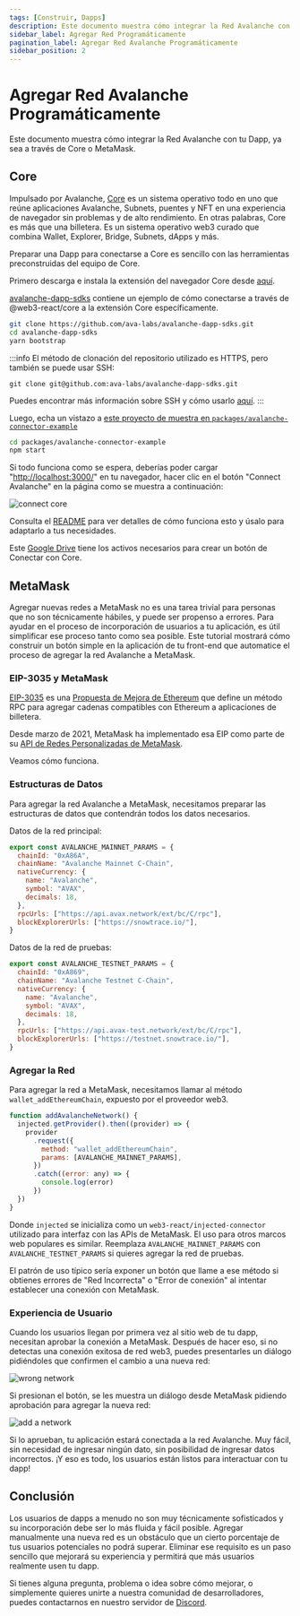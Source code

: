 ```yaml
---
tags: [Construir, Dapps]
description: Este documento muestra cómo integrar la Red Avalanche con tu Dapp, ya sea a través de Core o MetaMask.
sidebar_label: Agregar Red Programáticamente
pagination_label: Agregar Red Avalanche Programáticamente
sidebar_position: 2
---
```


# Agregar Red Avalanche Programáticamente

Este documento muestra cómo integrar la Red Avalanche con tu Dapp, ya sea a través de Core o MetaMask.

## Core

Impulsado por Avalanche,
[Core](https://core.app/en/)
es un sistema operativo todo en uno que reúne aplicaciones Avalanche, Subnets,
puentes y NFT en una experiencia de navegador sin problemas y de alto rendimiento. En otras palabras, Core es más que una billetera. Es un sistema operativo web3 curado que combina Wallet, Explorer, Bridge, Subnets, dApps y más.

Preparar una Dapp para conectarse a Core es sencillo con las herramientas preconstruidas del equipo de Core.

Primero descarga e instala la extensión del navegador Core desde [aquí](https://chrome.google.com/webstore/detail/core/agoakfejjabomempkjlepdflaleeobhb).

[avalanche-dapp-sdks](https://github.com/ava-labs/avalanche-dapp-sdks) contiene
un ejemplo de cómo conectarse a través de @web3-react/core a la extensión Core específicamente.

```sh
git clone https://github.com/ava-labs/avalanche-dapp-sdks.git
cd avalanche-dapp-sdks
yarn bootstrap
```

:::info
El método de clonación del repositorio utilizado es HTTPS, pero también se puede usar SSH:

`git clone git@github.com:ava-labs/avalanche-dapp-sdks.git`

Puedes encontrar más información sobre SSH y cómo usarlo
[aquí](https://docs.github.com/en/authentication/connecting-to-github-with-ssh/about-ssh).
:::

Luego, echa un vistazo a [este proyecto de muestra en `packages/avalanche-connector-example`](https://github.com/ava-labs/avalanche-dapp-sdks/tree/alpha-release/packages/avalanche-connector-example#readme)

```sh
cd packages/avalanche-connector-example
npm start
```

Si todo funciona como se espera, deberías poder cargar
"<http://localhost:3000/>" en tu navegador, hacer clic en el botón "Connect Avalanche"
en la página como se muestra a continuación:

![connect core](/img/connect-core.jpeg)

Consulta el
[README](https://github.com/ava-labs/avalanche-dapp-sdks/tree/alpha-release/packages/avalanche-connector-example#readme)
para ver detalles de cómo funciona esto y úsalo para adaptarlo a tus necesidades.

Este [Google Drive](https://drive.google.com/drive/folders/1pQ98mIs65ET9JBGThzAAlGKv85BuQCAu?usp=sharing)
tiene los activos necesarios para crear un botón de Conectar con Core.

## MetaMask

Agregar nuevas redes a MetaMask no es una tarea trivial para personas que no son
técnicamente hábiles, y puede ser propenso a errores. Para ayudar en el proceso de incorporación de usuarios a tu aplicación, es útil simplificar ese proceso tanto como sea posible. Este tutorial mostrará cómo construir un botón simple en la aplicación de tu front-end que automatice el proceso de agregar la red Avalanche a MetaMask.

### EIP-3035 y MetaMask

[EIP-3035](https://eips.ethereum.org/EIPS/eip-3085) es una [Propuesta de Mejora de Ethereum](https://eips.ethereum.org/) que define un método RPC para agregar cadenas compatibles con Ethereum a aplicaciones de billetera.

Desde marzo de 2021, MetaMask ha implementado esa EIP como parte de su [API de Redes Personalizadas de MetaMask](https://consensys.net/blog/metamask/connect-users-to-layer-2-networks-with-the-metamask-custom-networks-api/).

Veamos cómo funciona.

### Estructuras de Datos

Para agregar la red Avalanche a MetaMask, necesitamos preparar las estructuras de datos que contendrán todos los datos necesarios.

Datos de la red principal:

```javascript
export const AVALANCHE_MAINNET_PARAMS = {
  chainId: "0xA86A",
  chainName: "Avalanche Mainnet C-Chain",
  nativeCurrency: {
    name: "Avalanche",
    symbol: "AVAX",
    decimals: 18,
  },
  rpcUrls: ["https://api.avax.network/ext/bc/C/rpc"],
  blockExplorerUrls: ["https://snowtrace.io/"],
}
```

Datos de la red de pruebas:

```javascript
export const AVALANCHE_TESTNET_PARAMS = {
  chainId: "0xA869",
  chainName: "Avalanche Testnet C-Chain",
  nativeCurrency: {
    name: "Avalanche",
    symbol: "AVAX",
    decimals: 18,
  },
  rpcUrls: ["https://api.avax-test.network/ext/bc/C/rpc"],
  blockExplorerUrls: ["https://testnet.snowtrace.io/"],
}
```

### Agregar la Red

Para agregar la red a MetaMask, necesitamos llamar al método `wallet_addEthereumChain`, expuesto por el proveedor web3.

```javascript
function addAvalancheNetwork() {
  injected.getProvider().then((provider) => {
    provider
      .request({
        method: "wallet_addEthereumChain",
        params: [AVALANCHE_MAINNET_PARAMS],
      })
      .catch((error: any) => {
        console.log(error)
      })
  })
}
```

Donde `injected` se inicializa como un `web3-react/injected-connector` utilizado para
interfaz con las APIs de MetaMask. El uso para otros marcos web populares es similar.
Reemplaza `AVALANCHE_MAINNET_PARAMS` con `AVALANCHE_TESTNET_PARAMS` si quieres
agregar la red de pruebas.

El patrón de uso típico sería exponer un botón que llame a ese método si obtienes
errores de "Red Incorrecta" o "Error de conexión" al intentar establecer una
conexión con MetaMask.

### Experiencia de Usuario

Cuando los usuarios llegan por primera vez al sitio web de tu dapp, necesitan aprobar la conexión a MetaMask. Después de hacer eso, si no detectas una conexión exitosa de red web3, puedes presentarles un diálogo pidiéndoles que confirmen el cambio a una nueva red:

![wrong network](/img/add-avalanche-to-metamask-01-wrong-network.png)

Si presionan el botón, se les muestra un diálogo desde MetaMask pidiendo aprobación para agregar la nueva red:

![add a network](/img/add-avalanche-to-metamask-02-add-network.png)

Si lo aprueban, tu aplicación estará conectada a la red Avalanche. Muy fácil, sin necesidad de ingresar ningún dato, sin posibilidad de ingresar datos incorrectos. ¡Y eso es todo, los usuarios están listos para interactuar con tu dapp!

## Conclusión

Los usuarios de dapps a menudo no son muy técnicamente sofisticados y su incorporación
debe ser lo más fluida y fácil posible. Agregar manualmente una nueva red es un
obstáculo que un cierto porcentaje de tus usuarios potenciales no podrá superar. Eliminar ese requisito es un paso sencillo que mejorará su experiencia y permitirá que más usuarios realmente usen tu dapp.

Si tienes alguna pregunta, problema o idea sobre cómo mejorar, o simplemente quieres unirte a nuestra comunidad de desarrolladores, puedes contactarnos en nuestro servidor de [Discord](https://chat.avalabs.org/).